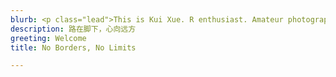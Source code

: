 ```yaml
---
blurb: <p class="lead">This is Kui Xue. R enthusiast. Amateur photographer, especailly interested in Night Sky Photography. No Borders, No Limits.</p><p class="lead"><a href="https://github.com/willfaught/paige">A simple Hugo theme.</a></p>
description: 路在脚下，心向远方
greeting: Welcome
title: No Borders, No Limits

---
```

